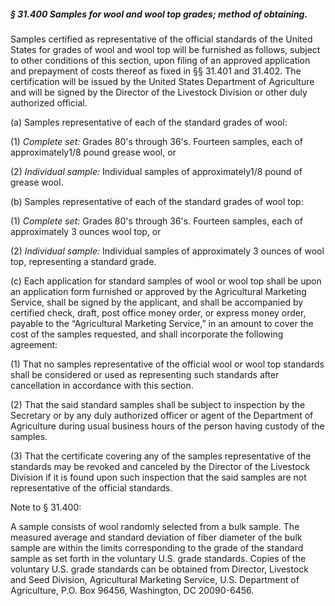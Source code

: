 ##### § 31.400 Samples for wool and wool top grades; method of obtaining. #####

Samples certified as representative of the official standards of the United States for grades of wool and wool top will be furnished as follows, subject to other conditions of this section, upon filing of an approved application and prepayment of costs thereof as fixed in §§ 31.401 and 31.402. The certification will be issued by the United States Department of Agriculture and will be signed by the Director of the Livestock Division or other duly authorized official.

(a) Samples representative of each of the standard grades of wool:

(1) *Complete set:* Grades 80's through 36's. Fourteen samples, each of approximately1/8 pound grease wool, or

(2) *Individual sample:* Individual samples of approximately1/8 pound of grease wool.

(b) Samples representative of each of the standard grades of wool top:

(1) *Complete set:* Grades 80's through 36's. Fourteen samples, each of approximately 3 ounces wool top, or

(2) *Individual sample:* Individual samples of approximately 3 ounces of wool top, representing a standard grade.

(c) Each application for standard samples of wool or wool top shall be upon an application form furnished or approved by the Agricultural Marketing Service, shall be signed by the applicant, and shall be accompanied by certified check, draft, post office money order, or express money order, payable to the “Agricultural Marketing Service,” in an amount to cover the cost of the samples requested, and shall incorporate the following agreement:

(1) That no samples representative of the official wool or wool top standards shall be considered or used as representing such standards after cancellation in accordance with this section.

(2) That the said standard samples shall be subject to inspection by the Secretary or by any duly authorized officer or agent of the Department of Agriculture during usual business hours of the person having custody of the samples.

(3) That the certificate covering any of the samples representative of the standards may be revoked and canceled by the Director of the Livestock Division if it is found upon such inspection that the said samples are not representative of the official standards.

Note to § 31.400:

A sample consists of wool randomly selected from a bulk sample. The measured average and standard deviation of fiber diameter of the bulk sample are within the limits corresponding to the grade of the standard sample as set forth in the voluntary U.S. grade standards. Copies of the voluntary U.S. grade standards can be obtained from Director, Livestock and Seed Division, Agricultural Marketing Service, U.S. Department of Agriculture, P.O. Box 96456, Washington, DC 20090-6456.